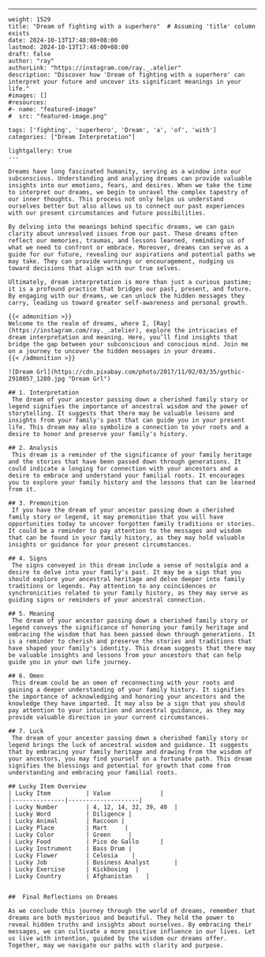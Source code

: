 ---
    weight: 1529
    title: "Dream of fighting with a superhero"  # Assuming 'title' column exists
    date: 2024-10-13T17:48:00+08:00
    lastmod: 2024-10-13T17:48:00+08:00
    draft: false
    author: "ray"
    authorLink: "https://instagram.com/ray._.atelier"
    description: "Discover how 'Dream of fighting with a superhero' can interpret your future and uncover its significant meanings in your life."
    #images: []
    #resources:
    #- name: "featured-image"
    #  src: "featured-image.png"
    
    tags: ['fighting', 'superhero', 'Dream', 'a', 'of', 'with']
    categories: ["Dream Interpretation"]
    
    lightgallery: true
    ---
    
    Dreams have long fascinated humanity, serving as a window into our subconscious. Understanding and analyzing dreams can provide valuable insights into our emotions, fears, and desires. When we take the time to interpret our dreams, we begin to unravel the complex tapestry of our inner thoughts. This process not only helps us understand ourselves better but also allows us to connect our past experiences with our present circumstances and future possibilities.
    
    By delving into the meanings behind specific dreams, we can gain clarity about unresolved issues from our past. These dreams often reflect our memories, traumas, and lessons learned, reminding us of what we need to confront or embrace. Moreover, dreams can serve as a guide for our future, revealing our aspirations and potential paths we may take. They can provide warnings or encouragement, nudging us toward decisions that align with our true selves.
    
    Ultimately, dream interpretation is more than just a curious pastime; it is a profound practice that bridges our past, present, and future. By engaging with our dreams, we can unlock the hidden messages they carry, leading us toward greater self-awareness and personal growth.
    
    {{< admonition >}}
    Welcome to the realm of dreams, where I, [Ray](https://instagram.com/ray._.atelier), explore the intricacies of dream interpretation and meaning. Here, you’ll find insights that bridge the gap between your subconscious and conscious mind. Join me on a journey to uncover the hidden messages in your dreams.
    {{< /admonition >}}
    
    ![Dream Grl](https://cdn.pixabay.com/photo/2017/11/02/03/35/gothic-2910057_1280.jpg "Dream Grl")
    
    ## 1. Interpretation
     The dream of your ancestor passing down a cherished family story or legend signifies the importance of ancestral wisdom and the power of storytelling. It suggests that there may be valuable lessons and insights from your family's past that can guide you in your present life. This dream may also symbolize a connection to your roots and a desire to honor and preserve your family's history.
    
    ## 2. Analysis
     This dream is a reminder of the significance of your family heritage and the stories that have been passed down through generations. It could indicate a longing for connection with your ancestors and a desire to embrace and understand your familial roots. It encourages you to explore your family history and the lessons that can be learned from it.
    
    ## 3. Premonition
     If you have the dream of your ancestor passing down a cherished family story or legend, it may premonition that you will have opportunities today to uncover forgotten family traditions or stories. It could be a reminder to pay attention to the messages and wisdom that can be found in your family history, as they may hold valuable insights or guidance for your present circumstances.
    
    ## 4. Signs
     The signs conveyed in this dream include a sense of nostalgia and a desire to delve into your family's past. It may be a sign that you should explore your ancestral heritage and delve deeper into family traditions or legends. Pay attention to any coincidences or synchronicities related to your family history, as they may serve as guiding signs or reminders of your ancestral connection.
    
    ## 5. Meaning
     The dream of your ancestor passing down a cherished family story or legend conveys the significance of honoring your family heritage and embracing the wisdom that has been passed down through generations. It is a reminder to cherish and preserve the stories and traditions that have shaped your family's identity. This dream suggests that there may be valuable insights and lessons from your ancestors that can help guide you in your own life journey.
    
    ## 6. Omen
     This dream could be an omen of reconnecting with your roots and gaining a deeper understanding of your family history. It signifies the importance of acknowledging and honoring your ancestors and the knowledge they have imparted. It may also be a sign that you should pay attention to your intuition and ancestral guidance, as they may provide valuable direction in your current circumstances.
    
    ## 7. Luck
     The dream of your ancestor passing down a cherished family story or legend brings the luck of ancestral wisdom and guidance. It suggests that by embracing your family heritage and drawing from the wisdom of your ancestors, you may find yourself on a fortunate path. This dream signifies the blessings and potential for growth that come from understanding and embracing your familial roots.
    
    ## Lucky Item Overview
    | Lucky Item          | Value              |
    |---------------|--------------------|
    | Lucky Number        | 4, 12, 14, 32, 39, 40  |
    | Lucky Word          | Diligence |
    | Lucky Animal        | Raccoon |
    | Lucky Place         | Mart     |
    | Lucky Color         | Green     |
    | Lucky Food          | Pico de Gallo      |
    | Lucky Instrument    | Bass Drum |
    | Lucky Flower        | Celosia    |
    | Lucky Job           | Business Analyst       |
    | Lucky Exercise      | Kickboxing  |
    | Lucky Country       | Afghanistan    |
    
    
    ##  Final Reflections on Dreams
    
    As we conclude this journey through the world of dreams, remember that dreams are both mysterious and beautiful. They hold the power to reveal hidden truths and insights about ourselves. By embracing their messages, we can cultivate a more positive influence in our lives. Let us live with intention, guided by the wisdom our dreams offer. Together, may we navigate our paths with clarity and purpose.
    